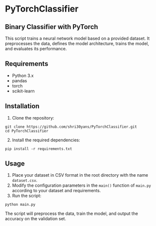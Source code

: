 # PyTorchClassifier
## Binary Classifier with PyTorch
This script trains a neural network model based on a provided dataset. It preprocesses the data, defines the model architecture, trains the model, and evaluates its performance.

## Requirements

- Python 3.x
- pandas
- torch
- scikit-learn

## Installation

1. Clone the repository:
```
git clone https://github.com/shri30yans/PyTorchClassifier.git
cd PyTorchClassifier
```

2. Install the required dependencies:
```
pip install -r requirements.txt
```

## Usage

1. Place your dataset in CSV format in the root directory with the name `dataset.csv`.
2. Modify the configuration parameters in the `main()` function of `main.py` according to your dataset and requirements.
3. Run the script:
```
python main.py
```

The script will preprocess the data, train the model, and output the accuracy on the validation set.

